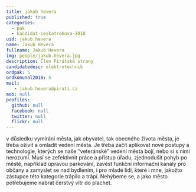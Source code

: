 ```yaml
---
title: jakub hevera
published: true
categories:
  - pak
  - kandidat-ceskatrebova-2018
uid: jakub.hevera
name: Jakub Hevera
fullname: Jakub Hevera
img: people/jakub.hevera.jpg
description: Člen Pirátské strany
candidatedesc: elektrotechnik
ordpak: 5
ordkomunal2018: 5
mail:
   - jakub.hevera@pirati.cz
mob: null
profiles:
  github: null
  facebook: null
  twitter: null
  flickr: null
---
```


v důsledku vymírání města, jak obyvatel, tak obecného života města, je třeba oživit a omladit vedení města. Je třeba začít aplikovat nové postupy a technologie, kterých se naše “veteránské” vedení města bojí, nebo si s nimi nerozumí. Musí se zefektivnit práce a přístup úřadu, zjednodušit pohyb po městě, například úpravou parkování, zavést funkční informační kanály pro občany a zamyslet se nad bydlením, i pro mladé lidi, které i mne, jakožto zástupce této kategorie trápilo a trápí. Nehýbeme se, a jako město potřebujeme nabrat čerstvý vítr do plachet.
